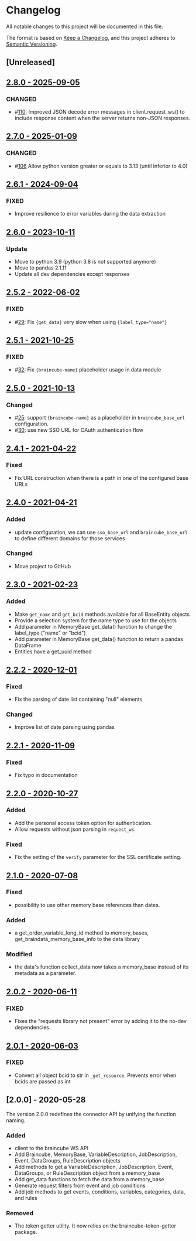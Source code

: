 # Changelog
All notable changes to this project will be documented in this file.

The format is based on [Keep a Changelog](https://keepachangelog.com/en/1.0.0/),
and this project adheres to [Semantic Versioning](https://semver.org/spec/v2.0.0.html).

## [Unreleased]

## [2.8.0 - 2025-09-05](https://github.com/braincube-io/python-connector/compare/2.7.0...2.8.0)

### CHANGED

- #[110](https://github.com/braincube-io/python-connector/issues/110): Improved JSON decode error messages in client.request_ws() to include response content when the server returns non-JSON responses.

## [2.7.0 - 2025-01-09](https://github.com/braincube-io/python-connector/compare/2.6.1...2.7.0)

### CHANGED
- #[106](https://github.com/braincube-io/python-connector/issues/106) Allow python version greater or equals to 3.13 (until inferior to 4.0)

## [2.6.1 - 2024-09-04](https://github.com/braincube-io/python-connector/compare/2.6.0...2.6.1)

### FIXED
- Improve resilience to error variables during the data extraction

## [2.6.0 - 2023-10-11](https://github.com/braincube-io/python-connector/compare/2.5.1...2.6.0)

### Update
- Move to python 3.9 (python 3.8 is not supported anymore)
- Move to pandas 2.1.11
- Update all dev dependencies except responses

## [2.5.2 - 2022-06-02](https://github.com/braincube-io/python-connector/compare/2.5.1...2.5.2)

### FIXED

- #[29](https://github.com/braincube-io/python-connector/issues/29): Fix `{get_data}` very slow when using `{label_type="name"}`

## [2.5.1 - 2021-10-25](https://github.com/braincube-io/python-connector/compare/2.5.0...2.5.1)

### FIXED

- #[32](https://github.com/braincube-io/python-connector/issues/32): Fix `{braincube-name}` placeholder usage in data module

## [2.5.0 - 2021-10-13](https://github.com/braincube-io/python-connector/compare/2.4.1...2.5.0)

### Changed

- #[25](https://github.com/braincube-io/python-connector/issues/25): support `{braincube-name}` as a placeholder in `braincube_base_url` configuration.
- #[30](https://github.com/braincube-io/python-connector/issues/25): use new SSO URL for OAuth authentication flow

## [2.4.1 - 2021-04-22](https://github.com/braincube-io/python-connector/compare/2.4.0...2.4.1)

### Fixed

- Fix URL construction when there is a path in one of the configured base URLs

## [2.4.0 - 2021-04-21](https://github.com/braincube-io/python-connector/compare/2.3.0...2.4.0)

### Added

- update configuration, we can use `sso_base_url` and `braincube_base_url` to define different domains for those services

### Changed

- Move project to GitHub

## [2.3.0 - 2021-02-23](https://github.com/braincube-io/python-connector/compare/2.2.2...2.3.0)

### Added
- Make `get_name` and `get_bcid` methods available for all BaseEntity objects
- Provide a selection system for the name type to use for the objects
- Add parameter in MemoryBase get_data() function to change the label_type ("name" or "bcid")
- Add parameter in MemoryBase get_data() function to return a pandas DataFrame
- Entities have a get_uuid method

## [2.2.2 - 2020-12-01](https://github.com/braincube-io/python-connector/compare/2.2.1...2.2.2)

### Fixed
 - Fix the parsing of date list containing "null" elements

### Changed
 - Improve list of date parsing using pandas

## [2.2.1 - 2020-11-09](https://github.com/braincube-io/python-connector/compare/2.2.0...2.2.1)

### Fixed
 - Fix typo in documentation

## [2.2.0 - 2020-10-27](https://github.com/braincube-io/python-connector/compare/2.1.0...2.2.0)

### Added
 - Add the personal access token option for authentication.
 - Allow requests without json parsing in `request_ws`.
### Fixed
 - Fix the setting of the `verify` parameter for the SSL certificate setting.

## [2.1.0 - 2020-07-08](https://github.com/braincube-io/python-connector/compare/2.0.2...2.1.0)

### Fixed
 - possibility to use other memory base references than dates.

### Added
 - a get_order_variable_long_id method to memory_bases, get_braindata_memory_base_info to the data library

### Modified
 - the data's function collect_data now takes a memory_base instead of its metadata as a parameter.

## [2.0.2 - 2020-06-11](https://github.com/braincube-io/python-connector/compare/2.0.1...2.0.2)

### FIXED
 - Fixes the "requests library not present" error by adding it to the no-dev dependencies.

## [2.0.1 - 2020-06-03](https://github.com/braincube-io/python-connector/compare/2.0.0...2.0.1)

### FIXED
 - Convert all object bcid to str in `_get_resource`. Prevents error when bcids are passed as int

## [2.0.0] - 2020-05-28
The version 2.0.0 redefines the connector API by unifying the function naming.

### Added
- client to the braincube WS API
- Add Braincube, MemoryBase, VariableDescription, JobDescription, Event, DataGroups, RuleDescription objects
- Add methods to get a VariableDescription, JobDescription, Event, DataGroups, or RuleDescription object from a memory_base
- Add get_data functions to fetch the data from a memory_base
- Generate request filters from event and job conditions
- Add job methods to get events, conditions, variables, categories, data, and rules

### Removed
 - The token getter utility. It now relies on the braincube-token-getter package.
